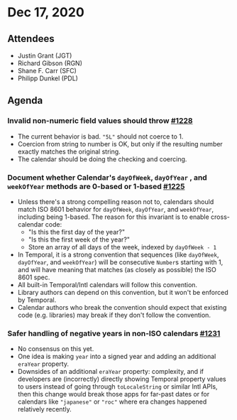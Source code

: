 # Dec 17, 2020

## Attendees
- Justin Grant (JGT)
- Richard Gibson (RGN)
- Shane F. Carr (SFC)
- Philipp Dunkel (PDL)

## Agenda

### Invalid non-numeric field values should throw [#1228](https://github.com/tc39/proposal-temporal/issues/1228)
- The current behavior is bad. `"5L"` should not coerce to 1.
- Coercion from string to number is OK, but only if the resulting number exactly matches the original string.
- The calendar should be doing the checking and coercing.

### Document whether Calendar's `dayOfWeek`, `dayOfYear` , and `weekOfYear` methods are 0-based or 1-based [#1225](https://github.com/tc39/proposal-temporal/issues/1225)
- Unless there's a strong compelling reason not to, calendars should match ISO 8601 behavior for `dayOfWeek`, `dayOfYear`, and `weekOfYear`, including being 1-based. The reason for this invariant is to enable cross-calendar code:
  - "Is this the first day of the year?"
  - "Is this the first week of the year?"
  - Store an array of all days of the week, indexed by `dayOfWeek - 1`
- In Temporal, it is a strong convention that sequences (like `dayOfWeek`, `dayOfYear`, and `weekOfYear`) will be consecutive `Number`s starting with 1, and will have meaning that matches (as closely as possible) the ISO 8601 spec.
- All built-in Temporal/Intl calendars will follow this convention.
- Library authors can depend on this convention, but it won't be enforced by Temporal.
- Calendar authors who break the convention should expect that existing code (e.g. libraries) may break if they don't follow the convention.

### Safer handling of negative years in non-ISO calendars [#1231](https://github.com/tc39/proposal-temporal/issues/1231)
- No consensus on this yet.
- One idea is making `year` into a signed year and adding an additional `eraYear` property.
- Downsides of an additional `eraYear` property: complexity, and if developers are (incorrectly) directly showing Temporal property values to users instead of going through `toLocaleString` or similar Intl APIs, then this change would break those apps for far-past dates or for calendars like `"japanese"` or `"roc"` where era changes happened relatively recently.